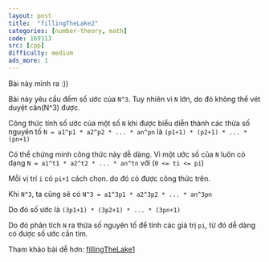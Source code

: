 ```yaml
---
layout: post
title:  "fillingTheLake2"
categories: [number-theory, math]
code: 169113
src: [cpp]
difficulty: medium
ads_more: 1
---
```


Bài này mình ra :))

Bài này yêu cầu đếm số ước của `N^3`. Tuy nhiên vì `N` lớn, do đó không thể vét duyệt căn(N^3) được.

Công thức tính số ước của một số `N` khi được biểu diễn thành các thừa số nguyên tố `N = a1^p1 * a2^p2 * ... * an^pn` là `(p1+1) * (p2+1) * ... * (pn+1)`

Có thể chứng minh công thức này dễ dàng. Vì một ước số của `N` luôn có dạng `N = a1^t1 * a2^t2 * ... * an^tn` với (`0 <= ti <= pi`)

Mỗi vị trí `i` có `pi+1` cách chọn. do đó có được công thức trên.

Khi `N^3`, ta cũng sẽ có `N^3 = a1^3p1 * a2^3p2 * ... * an^3pn`

Do đó số ước là `(3p1+1) * (3p2+1) * ... * (3pn+1)`

Do đó phân tích `N` ra thừa số nguyên tố để tính các giá trị `pi`, từ đó dễ dàng có được số ước cần tìm.

Tham khảo bài dễ hơn: [fillingTheLake1](https://vnspoj.github.io/code-learn/?q=fillingTheLake1)
